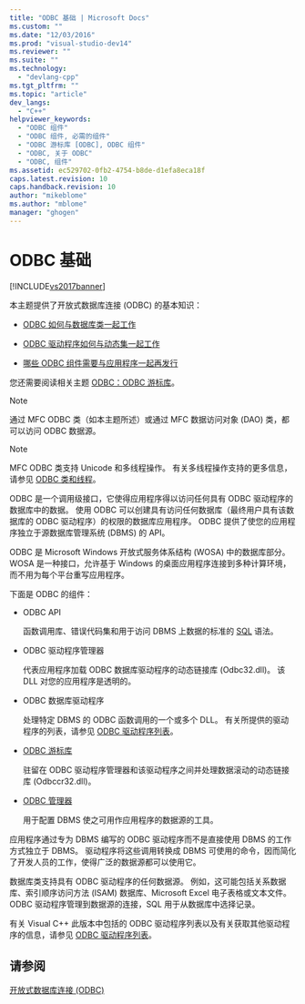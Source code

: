 ```yaml
---
title: "ODBC 基础 | Microsoft Docs"
ms.custom: ""
ms.date: "12/03/2016"
ms.prod: "visual-studio-dev14"
ms.reviewer: ""
ms.suite: ""
ms.technology: 
  - "devlang-cpp"
ms.tgt_pltfrm: ""
ms.topic: "article"
dev_langs: 
  - "C++"
helpviewer_keywords: 
  - "ODBC 组件"
  - "ODBC 组件, 必需的组件"
  - "ODBC 游标库 [ODBC], ODBC 组件"
  - "ODBC, 关于 ODBC"
  - "ODBC, 组件"
ms.assetid: ec529702-0fb2-4754-b8de-d1efa8eca18f
caps.latest.revision: 10
caps.handback.revision: 10
author: "mikeblome"
ms.author: "mblome"
manager: "ghogen"
---
```

# ODBC 基础
[!INCLUDE[vs2017banner](../../assembler/inline/includes/vs2017banner.md)]

本主题提供了开放式数据库连接 \(ODBC\) 的基本知识：  
  
-   [ODBC 如何与数据库类一起工作](../../data/odbc/odbc-and-the-database-classes.md)  
  
-   [ODBC 驱动程序如何与动态集一起工作](../../data/odbc/odbc-driver-requirements-for-dynasets.md)  
  
-   [哪些 ODBC 组件需要与应用程序一起再发行](../../data/odbc/redistributing-odbc-components-to-your-customers.md)  
  
 您还需要阅读相关主题 [ODBC：ODBC 游标库](../../data/odbc/odbc-the-odbc-cursor-library.md)。  
  
> [!NOTE]
>  通过 MFC ODBC 类（如本主题所述）或通过 MFC 数据访问对象 \(DAO\) 类，都可以访问 ODBC 数据源。  
  
> [!NOTE]
>  MFC ODBC 类支持 Unicode 和多线程操作。  有关多线程操作支持的更多信息，请参见 [ODBC 类和线程](../../data/odbc/odbc-classes-and-threads.md)。  
  
 ODBC 是一个调用级接口，它使得应用程序得以访问任何具有 ODBC 驱动程序的数据库中的数据。  使用 ODBC 可以创建具有访问任何数据库（最终用户具有该数据库的 ODBC 驱动程序）的权限的数据库应用程序。  ODBC 提供了使您的应用程序独立于源数据库管理系统 \(DBMS\) 的 API。  
  
 ODBC 是 Microsoft Windows 开放式服务体系结构 \(WOSA\) 中的数据库部分。WOSA 是一种接口，允许基于 Windows 的桌面应用程序连接到多种计算环境，而不用为每个平台重写应用程序。  
  
 下面是 ODBC 的组件：  
  
-   ODBC API  
  
     函数调用库、错误代码集和用于访问 DBMS 上数据的标准的 [SQL](../../data/odbc/sql.md) 语法。  
  
-   ODBC 驱动程序管理器  
  
     代表应用程序加载 ODBC 数据库驱动程序的动态链接库 \(Odbc32.dll\)。  该 DLL 对您的应用程序是透明的。  
  
-   ODBC 数据库驱动程序  
  
     处理特定 DBMS 的 ODBC 函数调用的一个或多个 DLL。  有关所提供的驱动程序的列表，请参见 [ODBC 驱动程序列表](../../data/odbc/odbc-driver-list.md)。  
  
-   [ODBC 游标库](../../data/odbc/odbc-the-odbc-cursor-library.md)  
  
     驻留在 ODBC 驱动程序管理器和该驱动程序之间并处理数据滚动的动态链接库 \(Odbccr32.dll\)。  
  
-   [ODBC 管理器](../../data/odbc/odbc-administrator.md)  
  
     用于配置 DBMS 使之可用作应用程序的数据源的工具。  
  
 应用程序通过专为 DBMS 编写的 ODBC 驱动程序而不是直接使用 DBMS 的工作方式独立于 DBMS。  驱动程序将这些调用转换成 DBMS 可使用的命令，因而简化了开发人员的工作，使得广泛的数据源都可以使用它。  
  
 数据库类支持具有 ODBC 驱动程序的任何数据源。  例如，这可能包括关系数据库、索引顺序访问方法 \(ISAM\) 数据库、Microsoft Excel 电子表格或文本文件。  ODBC 驱动程序管理到数据源的连接，SQL 用于从数据库中选择记录。  
  
 有关 Visual C\+\+ 此版本中包括的 ODBC 驱动程序列表以及有关获取其他驱动程序的信息，请参见 [ODBC 驱动程序列表](../../data/odbc/odbc-driver-list.md)。  
  
## 请参阅  
 [开放式数据库连接 \(ODBC\)](../../data/odbc/open-database-connectivity-odbc.md)